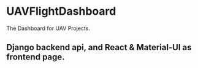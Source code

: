 # UAVFlightDashboard
The Dashboard for UAV Projects.
## Django backend api, and React & Material-UI as frontend page.
